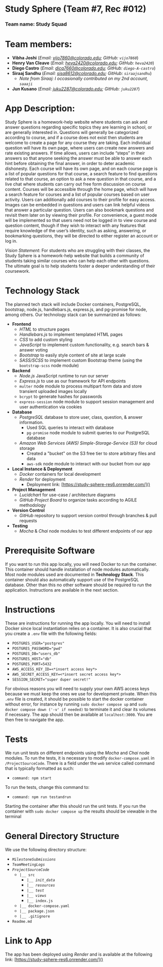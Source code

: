 # Study Sphere (Team #7, Rec #012)
### Team name: Study Squad
# Team members: 
- **Vibha Joshi** (*Email: vijo7860@colorado.edu; GitHub: `vijo7860`*)
- **Henry Van Cleave** (*Email: heva2420@colorado.edu; GitHub: `heva2420`*)
- **Diego Castro** (*Email: dica7660@colorado.edu; GitHub: `diego-A-castro`*)
- **Siraaj Sandhu** (*Email: sisa8612@colorado.edu; GitHub: `siraajsandhu`*)
  - *Note from Siraaj: I occasionally contributed on my 2nd account, `saaaji`*
- **Jun Kusano** (*Email: juku2287@colorado.edu; GitHub: `juku2287`*)

# App Description: 
Study Sphere is a homework-help website where students can ask and answer questions
regarding specific topics they are learning in school, or are generally interested in. Questions will generally
be categorized according to course, and if a course does not exist then students are welcome to
create a page for any course they are taking. Each individual question will have its own page,
where users can create new answers and rate existing answers. If time allows, users can
include “steps” in their answers so that anyone seeking the answer must be able to answer
each hint before obtaining the final answer, in order to deter academic dishonesty. Each course
will have its own page, and on each course page is a list of popular questions for that course, a
search feature to find questions related to that course, an option to ask a new question in that
course, and a live chat where students can carry out free form discussion on course content.
Courses will be accessible through the home page, which will have a search feature for courses
and a list of popular courses based on user activity. Users can additionally add courses to their
profile for easy access. Images can be embedded in questions and users can link helpful videos that answer a particular question. Users can also bookmark questions and revisit them later on by
viewing their profile. For convenience, a guest mode will be implemented so that users need not
be logged in to view course and question content, though if they wish to interact with any
features that require knowledge of the user’s identity, such as asking, answering, or
bookmarking questions, they will be directed to either register an account or log in.

*Vision Statement*: For students who are struggling with their classes, the Study Sphere is a homework-help website that builds a community of students taking similar courses who can help each other with questions. The ultimate goal is to help students foster a deeper understanding of their coursework.

# Technology Stack
The planned tech stack will include Docker containers, PostgreSQL, bootstrap, node.js, handlebars.js, 
express.js, and pg-promise for node, among others.
Our technology stack can be summarized as follows:
- **Frontend**
  - *HTML* to structure pages
  - *Handlebars.js* to implement templated HTML pages
  - *CSS* to add custom styling
  - *JavaScript* to implement custom functionality, e.g. search bars & answer voting
  - *Bootstrap* to easily style content of site at large scale
  - *SASS/SCSS* to implement custom Bootstrap theme (using the `bootstrap-scss` node module)
- **Backend**
  - *Node.js* JavaScript runtime to run our server
  - *Express.js* to use as our framework for API endpoints
  - `multer` node module to process multipart form data and store transient uploaded images locally
  - `bcrypt` to generate hashes for passwords
  - `express-session` node module to support session management and user authentication via cookies
- **Database**
  - *PostgreSQL* database to store user, class, question, & answer information.
    - Used SQL queries to interact with database
    - `pg-promise` node module to submit queries to our PostgreSQL database
  - *Amazon Web Services (AWS) Simple-Storage-Service (S3)* for cloud storage
    - Created a "bucket" on the S3 free tier to store arbitrary files and data
    - `aws-sdk` node module to interact with our bucket from our app
- **Local Instance & Deployment**
  - *Docker* containers for local development
  - *Render* for deployment
    - Deployment link: [https://study-sphere-res6.onrender.com/]()   
- **Project Management**
  - *Lucidchart* for use-case / architecture diagrams
  - *GitHub Project Board* to organize tasks according to AGILE methodology
- **Version Control**
  - *GitHub* repository to support version control through branches & pull requests 
- **Testing**
  - *Mocha* & *Chai* node modules to test different endpoints of our app


# Prerequisite Software
If you want to run this app locally, you will need Docker to run the container. This container should handle installation of node modules automatically. Most node modules used are documented in **Technology Stack**.
This container should also automatically support use of the PostgreSQL database. Other than this no other software should be required to run the application. Instructions are available in the next section.

# Instructions
These are instructions for running the app locally. 
You will need to install Docker since local instantiation relies on a container. 
It is also crucial that you create a `.env` file with the following fields:
- `POSTGRES_USER="postgres"`
- `POSTGRES_PASSWORD="pwd"`
- `POSTGRES_DB="users_db"`
- `POSTGRES_HOST="db"`
- `POSTGRES_PORT=5432`
- `AWS_ACCESS_KEY_ID=<*insert access key*>`
- `AWS_SECRET_ACCESS_KEY=<*insert secret access key*>`
- `SESSION_SECRET="super duper secret!"`

For obvious reasons you will need to supply your own AWS access keys because we must keep the ones we use for development private. When this `.env` file is created,
it should be possible to start the docker container without error, for instance by running `sudo docker compose up` and `sudo docker compose down ('-v' if needed)` to terminate it and clear its volumes if necessary. The app should then be available at `localhost:3000`. You are then free to navigate the app.

# Tests
We run unit tests on different endpoints using the *Mocha* and *Chai* node modules.
To run the tests, it is necessary to modify `docker-compose.yaml` in 
`/ProjectSourceCode`. There is a field under the 
`web` service called command that is typically formatted as such:
- `command: npm start`

To run the tests, change this command to:
- `command: npm run testandrun`

Starting the container after this should run the unit tests. If you run the container with `sudo docker compose up` the results should be viewable in the terminal

# General Directory Structure
We use the following directory structure:
- *`MilestoneSubmissions`*
- *`TeamMeetingLogs`*
- *`ProjectSourceCode`*
  - `|__ src`
    - *`|__ init_data`* 
    - *`|__ resources`*
    - *`|__ test`*
    - *`|__ views`*
    - `|__ index.js`
  - `|__ docker-compose.yaml`
  - `|__ package.json`
  - `|__ .gitignore`
- `Readme.md`

# Link to App
The app has been deployed using *Render* and is available at the following link:
[https://study-sphere-res6.onrender.com/]()  
